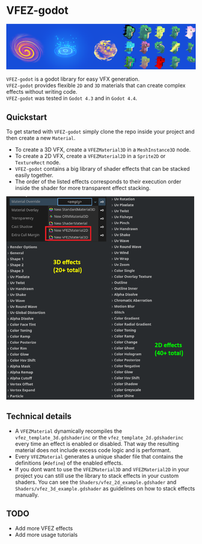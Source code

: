 # VFEZ-godot
<img src="Images/vfez_examples.png">

`VFEZ-godot` is a godot library for easy VFX generation. \
`VFEZ-godot` provides flexible `2D` and `3D` materials that can create complex effects without writing code. \
`VFEZ-godot` was tested in `Godot 4.3` and in `Godot 4.4`.

## Quickstart
To get started with `VFEZ-godot` simply clone the repo inside your project and then create a new `Material`.
* To create a 3D VFX, create a `VFEZMaterial3D` in a `MeshInstance3D` node.
* To create a 2D VFX, create a `VFEZMaterial2D` in a `Sprite2D` or `TextureRect` node.
* `VFEZ-godot` contains a big library of shader effects that can be stacked easily together.
* The order of the listed effects corresponds to their execution order inside the shader for more transparent effect stacking.

<img src="Images/vfez_sample_effects.png" width=500>

## Technical details
* A `VFEZMaterial` dynamically recompiles the `vfez_template_3d.gdshaderinc` or the `vfez_template_2d.gdshaderinc` every time an effect is enabled or disabled. That way the resulting material does not include excess code logic and is performant. 
* Every `VFEZMaterial` generates a unique shader file that contains the definitions (`#define`) of the enabled effects. 
* If you dont want to use the `VFEZMaterial3D` and `VFEZMaterial2D` in your project you can still use the library to stack effects in your custom shaders. You can see the `Shaders/vfez_2d_example.gdshader` and `Shaders/vfez_3d_example.gdshader` as guidelines on how to stack effects manually.

## TODO
* Add more VFEZ effects
* Add more usage tutorials
